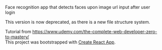 Face recognition app that detects faces upon image url input after user login

This version is now deprecated, as there is a new file structure system.

Tutorial from https://www.udemy.com/the-complete-web-developer-zero-to-mastery/ <br>
This project was bootstrapped with [Create React App](https://github.com/facebook/create-react-app).

